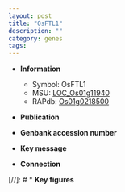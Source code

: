 ```yaml
---
layout: post
title: "OsFTL1"
description: ""
category: genes
tags: 
---
```


* **Information**  
    + Symbol: OsFTL1  
    + MSU: [LOC_Os01g11940](http://rice.uga.edu/cgi-bin/ORF_infopage.cgi?orf=LOC_Os01g11940)  
    + RAPdb: [Os01g0218500](http://rapdb.dna.affrc.go.jp/viewer/gbrowse_details/irgsp1?name=Os01g0218500)  

* **Publication**  

* **Genbank accession number**  

* **Key message**  

* **Connection**  

[//]: # * **Key figures**  


